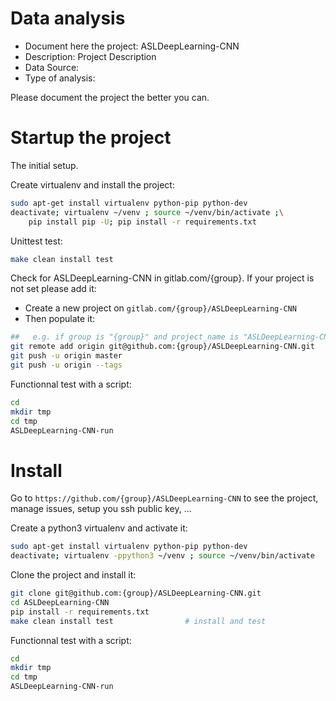 # Data analysis
- Document here the project: ASLDeepLearning-CNN
- Description: Project Description
- Data Source:
- Type of analysis:

Please document the project the better you can.

# Startup the project

The initial setup.

Create virtualenv and install the project:
```bash
sudo apt-get install virtualenv python-pip python-dev
deactivate; virtualenv ~/venv ; source ~/venv/bin/activate ;\
    pip install pip -U; pip install -r requirements.txt
```

Unittest test:
```bash
make clean install test
```

Check for ASLDeepLearning-CNN in gitlab.com/{group}.
If your project is not set please add it:

- Create a new project on `gitlab.com/{group}/ASLDeepLearning-CNN`
- Then populate it:

```bash
##   e.g. if group is "{group}" and project_name is "ASLDeepLearning-CNN"
git remote add origin git@github.com:{group}/ASLDeepLearning-CNN.git
git push -u origin master
git push -u origin --tags
```

Functionnal test with a script:

```bash
cd
mkdir tmp
cd tmp
ASLDeepLearning-CNN-run
```

# Install

Go to `https://github.com/{group}/ASLDeepLearning-CNN` to see the project, manage issues,
setup you ssh public key, ...

Create a python3 virtualenv and activate it:

```bash
sudo apt-get install virtualenv python-pip python-dev
deactivate; virtualenv -ppython3 ~/venv ; source ~/venv/bin/activate
```

Clone the project and install it:

```bash
git clone git@github.com:{group}/ASLDeepLearning-CNN.git
cd ASLDeepLearning-CNN
pip install -r requirements.txt
make clean install test                # install and test
```
Functionnal test with a script:

```bash
cd
mkdir tmp
cd tmp
ASLDeepLearning-CNN-run
```
